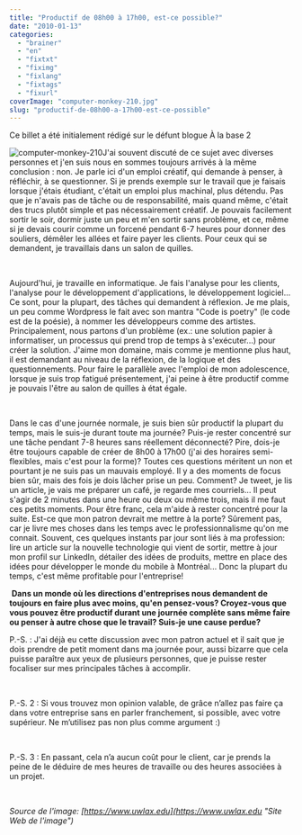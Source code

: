 ```yaml
---
title: "Productif de 08h00 à 17h00, est-ce possible?"
date: "2010-01-13"
categories: 
  - "brainer"
  - "en"
  - "fixtxt"
  - "fiximg"
  - "fixlang"
  - "fixtags"
  - "fixurl"
coverImage: "computer-monkey-210.jpg"
slug: "productif-de-08h00-a-17h00-est-ce-possible"
---
```


Ce billet a été initialement rédigé sur le défunt blogue À la base 2

![](images/computer-monkey-210.jpg "computer-monkey-210")J'ai souvent discuté de ce sujet avec diverses personnes et j'en suis nous en sommes toujours arrivés à la même conclusion : non. Je parle ici d'un emploi créatif, qui demande à penser, à réfléchir, à se questionner. Si je prends exemple sur le travail que je faisais lorsque j'étais étudiant, c'était un emploi plus machinal, plus détendu. Pas que je n'avais pas de tâche ou de responsabilité, mais quand même, c'était des trucs plutôt simple et pas nécessairement créatif. Je pouvais facilement sortir le soir, dormir juste un peu et m'en sortir sans problème, et ce, même si je devais courir comme un forcené pendant 6-7 heures pour donner des souliers, démêler les allées et faire payer les clients. Pour ceux qui se demandent, je travaillais dans un salon de quilles.

 

Aujourd'hui, je travaille en informatique. Je fais l'analyse pour les clients, l'analyse pour le développement d'applications, le développement logiciel... Ce sont, pour la plupart, des tâches qui demandent à réflexion. Je me plais, un peu comme Wordpress le fait avec son mantra "Code is poetry" (le code est de la poésie), à nommer les développeurs comme des artistes. Principalement, nous partons d'un problème (ex.: une solution papier à informatiser, un processus qui prend trop de temps à s'exécuter...) pour créer la solution. J'aime mon domaine, mais comme je mentionne plus haut, il est demandant au niveau de la réflexion, de la logique et des questionnements. Pour faire le parallèle avec l'emploi de mon adolescence, lorsque je suis trop fatigué présentement, j'ai peine à être productif comme je pouvais l'être au salon de quilles à état égale.

 

Dans le cas d'une journée normale, je suis bien sûr productif la plupart du temps, mais le suis-je durant toute ma journée? Puis-je rester concentré sur une tâche pendant 7-8 heures sans réellement déconnecté? Pire, dois-je être toujours capable de créer de 8h00 à 17h00 (j'ai des horaires semi-flexibles, mais c'est pour la forme)? Toutes ces questions méritent un non et pourtant je ne suis pas un mauvais employé. Il y a des moments de focus bien sûr, mais des fois je dois lâcher prise un peu. Comment? Je tweet, je lis un article, je vais me préparer un café, je regarde mes courriels... Il peut s'agir de 2 minutes dans une heure ou deux ou même trois, mais il me faut ces petits moments. Pour être franc, cela m'aide à rester concentré pour la suite. Est-ce que mon patron devrait me mettre à la porte? Sûrement pas, car je livre mes choses dans les temps avec le professionnalisme qu'on me connait. Souvent, ces quelques instants par jour sont liés à ma profession: lire un article sur la nouvelle technologie qui vient de sortir, mettre à jour mon profil sur LinkedIn, détailer des idées de produits, mettre en place des idées pour développer le monde du mobile à Montréal... Donc la plupart du temps, c'est même profitable pour l'entreprise!

 **Dans un monde où les directions d'entreprises nous demandent de toujours en faire plus avec moins, qu'en pensez-vous? Croyez-vous que vous pouvez être productif durant une journée complète sans même faire ou penser à autre chose que le travail? Suis-je une cause perdue?**

P.-S. : J'ai déjà eu cette discussion avec mon patron actuel et il sait que je dois prendre de petit moment dans ma journée pour, aussi bizarre que cela puisse paraître aux yeux de plusieurs personnes, que je puisse rester focaliser sur mes principales tâches à accomplir.

 

P.-S. 2 : Si vous trouvez mon opinion valable, de grâce n’allez pas faire ça dans votre entreprise sans en parler franchement, si possible, avec votre supérieur. Ne m’utilisez pas non plus comme argument :)

 

P.-S. 3 : En passant, cela n’a aucun coût pour le client, car je prends la peine de le déduire de mes heures de travaille ou des heures associées à un projet.

 

_Source de l'image: [https://www.uwlax.edu](https://www.uwlax.edu "Site Web de l'image")_
